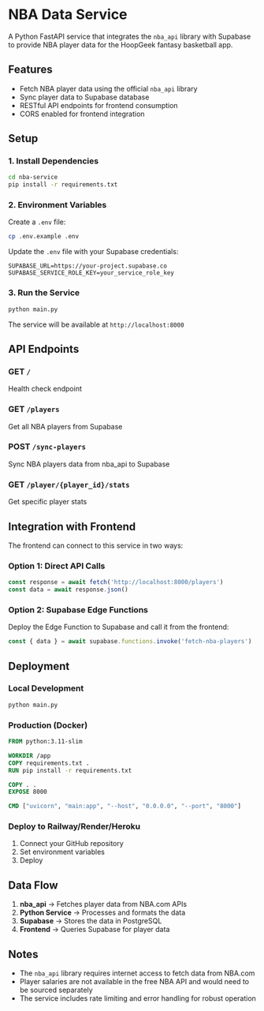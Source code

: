 # NBA Data Service

A Python FastAPI service that integrates the `nba_api` library with Supabase to provide NBA player data for the HoopGeek fantasy basketball app.

## Features

- Fetch NBA player data using the official `nba_api` library
- Sync player data to Supabase database
- RESTful API endpoints for frontend consumption
- CORS enabled for frontend integration

## Setup

### 1. Install Dependencies

```bash
cd nba-service
pip install -r requirements.txt
```

### 2. Environment Variables

Create a `.env` file:

```bash
cp .env.example .env
```

Update the `.env` file with your Supabase credentials:

```env
SUPABASE_URL=https://your-project.supabase.co
SUPABASE_SERVICE_ROLE_KEY=your_service_role_key
```

### 3. Run the Service

```bash
python main.py
```

The service will be available at `http://localhost:8000`

## API Endpoints

### GET `/`
Health check endpoint

### GET `/players`
Get all NBA players from Supabase

### POST `/sync-players`
Sync NBA players data from nba_api to Supabase

### GET `/player/{player_id}/stats`
Get specific player stats

## Integration with Frontend

The frontend can connect to this service in two ways:

### Option 1: Direct API Calls
```typescript
const response = await fetch('http://localhost:8000/players')
const data = await response.json()
```

### Option 2: Supabase Edge Functions
Deploy the Edge Function to Supabase and call it from the frontend:

```typescript
const { data } = await supabase.functions.invoke('fetch-nba-players')
```

## Deployment

### Local Development
```bash
python main.py
```

### Production (Docker)
```dockerfile
FROM python:3.11-slim

WORKDIR /app
COPY requirements.txt .
RUN pip install -r requirements.txt

COPY . .
EXPOSE 8000

CMD ["uvicorn", "main:app", "--host", "0.0.0.0", "--port", "8000"]
```

### Deploy to Railway/Render/Heroku
1. Connect your GitHub repository
2. Set environment variables
3. Deploy

## Data Flow

1. **nba_api** → Fetches player data from NBA.com APIs
2. **Python Service** → Processes and formats the data
3. **Supabase** → Stores the data in PostgreSQL
4. **Frontend** → Queries Supabase for player data

## Notes

- The `nba_api` library requires internet access to fetch data from NBA.com
- Player salaries are not available in the free NBA API and would need to be sourced separately
- The service includes rate limiting and error handling for robust operation
